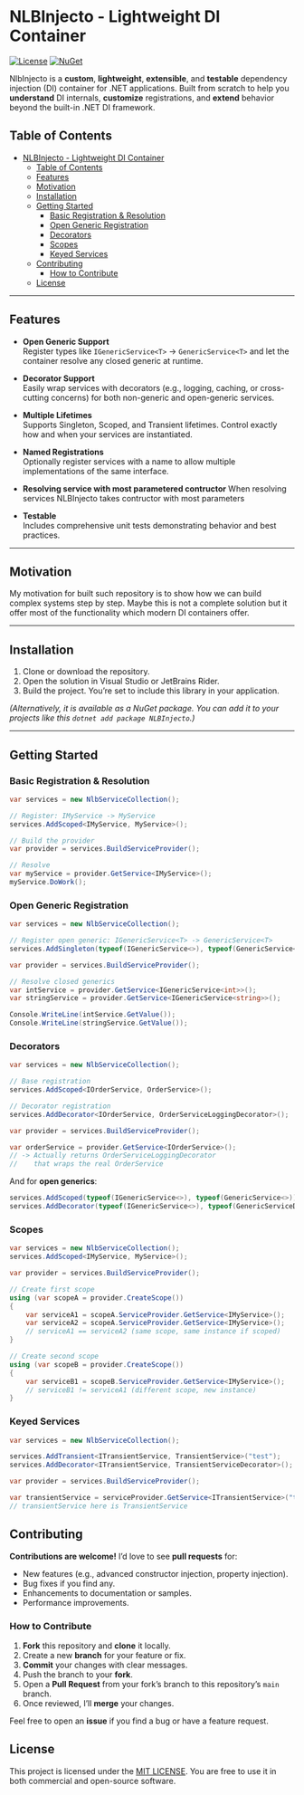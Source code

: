 # NLBInjecto - Lightweight DI Container

[![License](https://img.shields.io/badge/license-MIT-blue.svg)](LICENSE)
[![NuGet](https://img.shields.io/badge/nuget-1.0.0-blue.svg)](https://www.nuget.org/packages/NLBInjecto/1.0.0)

NlbInjecto is a **custom**, **lightweight**, **extensible**, and **testable** dependency injection (DI) container for .NET applications. Built from scratch to help you **understand** DI internals, **customize** registrations, and **extend** behavior beyond the built-in .NET DI framework.

## Table of Contents

- [NLBInjecto - Lightweight DI Container](#nlbinjecto---lightweight-di-container)
  - [Table of Contents](#table-of-contents)
  - [Features](#features)
  - [Motivation](#motivation)
  - [Installation](#installation)
  - [Getting Started](#getting-started)
    - [Basic Registration \& Resolution](#basic-registration--resolution)
    - [Open Generic Registration](#open-generic-registration)
    - [Decorators](#decorators)
    - [Scopes](#scopes)
    - [Keyed Services](#keyed-services)
  - [Contributing](#contributing)
    - [How to Contribute](#how-to-contribute)
  - [License](#license)

---

## Features

- **Open Generic Support**  
  Register types like `IGenericService<T>` -> `GenericService<T>` and let the container resolve any closed generic at runtime.

- **Decorator Support**  
  Easily wrap services with decorators (e.g., logging, caching, or cross-cutting concerns) for both non-generic and open-generic services.

- **Multiple Lifetimes**  
  Supports Singleton, Scoped, and Transient lifetimes. Control exactly how and when your services are instantiated.

- **Named Registrations**  
  Optionally register services with a name to allow multiple implementations of the same interface.

- **Resolving service with most parametered contructor**
  When resolving services NLBInjecto takes contructor with most parameters

- **Testable**  
  Includes comprehensive unit tests demonstrating behavior and best practices.

---

## Motivation

My motivation for built such repository is to show how we can build complex systems step by step. Maybe this is not a complete solution but it offer most of the functionality which modern DI containers offer. 

---

## Installation

1. Clone or download the repository.
2. Open the solution in Visual Studio or JetBrains Rider.
3. Build the project. You’re set to include this library in your application.

*(Alternatively, it is available as a NuGet package. You can add it to your projects like this `dotnet add package NLBInjecto`.)*

---

## Getting Started

### Basic Registration & Resolution

```csharp
var services = new NlbServiceCollection();

// Register: IMyService -> MyService
services.AddScoped<IMyService, MyService>();

// Build the provider
var provider = services.BuildServiceProvider();

// Resolve
var myService = provider.GetService<IMyService>();
myService.DoWork();
```

### Open Generic Registration

```csharp
var services = new NlbServiceCollection();

// Register open generic: IGenericService<T> -> GenericService<T>
services.AddSingleton(typeof(IGenericService<>), typeof(GenericService<>));

var provider = services.BuildServiceProvider();

// Resolve closed generics
var intService = provider.GetService<IGenericService<int>>();
var stringService = provider.GetService<IGenericService<string>>();

Console.WriteLine(intService.GetValue());
Console.WriteLine(stringService.GetValue());
```

### Decorators

```csharp
var services = new NlbServiceCollection();

// Base registration
services.AddScoped<IOrderService, OrderService>();

// Decorator registration
services.AddDecorator<IOrderService, OrderServiceLoggingDecorator>();

var provider = services.BuildServiceProvider();

var orderService = provider.GetService<IOrderService>(); 
// -> Actually returns OrderServiceLoggingDecorator 
//    that wraps the real OrderService
```

And for **open generics**:
```csharp
services.AddScoped(typeof(IGenericService<>), typeof(GenericService<>));
services.AddDecorator(typeof(IGenericService<>), typeof(GenericServiceDecorator<>));
```

### Scopes

```csharp
var services = new NlbServiceCollection();
services.AddScoped<IMyService, MyService>();

var provider = services.BuildServiceProvider();

// Create first scope
using (var scopeA = provider.CreateScope())
{
    var serviceA1 = scopeA.ServiceProvider.GetService<IMyService>();
    var serviceA2 = scopeA.ServiceProvider.GetService<IMyService>();
    // serviceA1 == serviceA2 (same scope, same instance if scoped)
}

// Create second scope
using (var scopeB = provider.CreateScope())
{
    var serviceB1 = scopeB.ServiceProvider.GetService<IMyService>();
    // serviceB1 != serviceA1 (different scope, new instance)
}
```

### Keyed Services

```csharp
var services = new NlbServiceCollection();

services.AddTransient<ITransientService, TransientService>("test");
services.AddDecorator<ITransientService, TransientServiceDecorator>();

var provider = services.BuildServiceProvider();

var transientService = serviceProvider.GetService<ITransientService>("test");
// transientService here is TransientService
```

## Contributing

**Contributions are welcome!** I’d love to see **pull requests** for:

- New features (e.g., advanced constructor injection, property injection).  
- Bug fixes if you find any.  
- Enhancements to documentation or samples.  
- Performance improvements.

### How to Contribute

1. **Fork** this repository and **clone** it locally.  
2. Create a new **branch** for your feature or fix.  
3. **Commit** your changes with clear messages.  
4. Push the branch to your **fork**.  
5. Open a **Pull Request** from your fork’s branch to this repository’s `main` branch.  
6. Once reviewed, I’ll **merge** your changes.

Feel free to open an **issue** if you find a bug or have a feature request.


## License
This project is licensed under the [MIT LICENSE](LICENSE). You are free to use it in both commercial and open-source software.